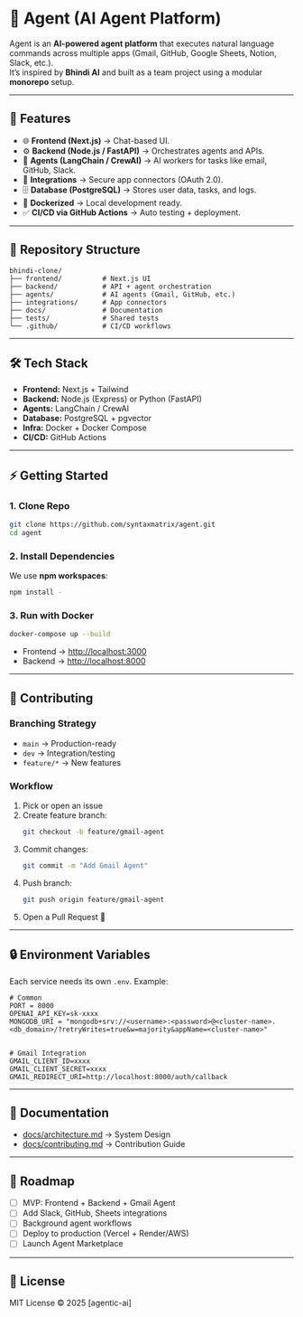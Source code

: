 # 🤖 Agent (AI Agent Platform)

Agent is an **AI-powered agent platform** that executes natural language commands across multiple apps (Gmail, GitHub, Google Sheets, Notion, Slack, etc.).  
It’s inspired by **Bhindi AI** and built as a team project using a modular **monorepo** setup.

---

## 🚀 Features
- 🌐 **Frontend (Next.js)** → Chat-based UI.  
- ⚙️ **Backend (Node.js / FastAPI)** → Orchestrates agents and APIs.  
- 🤖 **Agents (LangChain / CrewAI)** → AI workers for tasks like email, GitHub, Slack.  
- 🔌 **Integrations** → Secure app connectors (OAuth 2.0).  
- 🗄️ **Database (PostgreSQL)** → Stores user data, tasks, and logs.  
- 🐳 **Dockerized** → Local development ready.  
- ✅ **CI/CD via GitHub Actions** → Auto testing + deployment.  

---

## 📂 Repository Structure

```
bhindi-clone/
├── frontend/          # Next.js UI
├── backend/           # API + agent orchestration
├── agents/            # AI agents (Gmail, GitHub, etc.)
├── integrations/      # App connectors
├── docs/              # Documentation
├── tests/             # Shared tests
└── .github/           # CI/CD workflows
```

---

## 🛠️ Tech Stack
- **Frontend:** Next.js + Tailwind  
- **Backend:** Node.js (Express) or Python (FastAPI)  
- **Agents:** LangChain / CrewAI  
- **Database:** PostgreSQL + pgvector  
- **Infra:** Docker + Docker Compose  
- **CI/CD:** GitHub Actions  

---

## ⚡ Getting Started

### 1. Clone Repo
```bash
git clone https://github.com/syntaxmatrix/agent.git
cd agent
```

### 2. Install Dependencies
We use **npm workspaces**:
```bash
npm install -
```

### 3. Run with Docker
```bash
docker-compose up --build
```

- Frontend → [http://localhost:3000](http://localhost:3000)  
- Backend → [http://localhost:8000](http://localhost:8000)  

---

## 🤝 Contributing

### Branching Strategy
- `main` → Production-ready  
- `dev` → Integration/testing  
- `feature/*` → New features  

### Workflow
1. Pick or open an issue  
2. Create feature branch:  
   ```bash
   git checkout -b feature/gmail-agent
   ```
3. Commit changes:  
   ```bash
   git commit -m "Add Gmail Agent"
   ```
4. Push branch:  
   ```bash
   git push origin feature/gmail-agent
   ```
5. Open a Pull Request 🚀  

---

## 🔒 Environment Variables
Each service needs its own `.env`. Example:

```env
# Common
PORT = 8000
OPENAI_API_KEY=sk-xxxx
MONGODB_URI = "mongodb+srv://<username>:<password>@<cluster-name>.<db_domain>/?retryWrites=true&w=majority&appName=<cluster-name>"


# Gmail Integration
GMAIL_CLIENT_ID=xxxx
GMAIL_CLIENT_SECRET=xxxx
GMAIL_REDIRECT_URI=http://localhost:8000/auth/callback
```

---

## 📘 Documentation
- [docs/architecture.md](./docs/architecture.md) → System Design  
- [docs/contributing.md](./docs/contributing.md) → Contribution Guide  

---

## 📌 Roadmap
- [ ] MVP: Frontend + Backend + Gmail Agent  
- [ ] Add Slack, GitHub, Sheets integrations  
- [ ] Background agent workflows  
- [ ] Deploy to production (Vercel + Render/AWS)  
- [ ] Launch Agent Marketplace  

---

## 📄 License
MIT License © 2025 [agentic-ai]